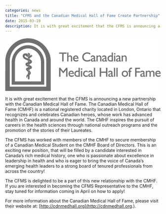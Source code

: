 ```yaml
---
categories: news
title: "CFMS and the Canadian Medical Hall of Fame Create Partnership"
date: 2015-03-19
description: It is with great excitement that the CFMS is announcing a new partnership with the Canadian Medical Hall of Fame. The Canadian Medical Hall of Fame (CMHF) is a national registered charity located in London, Ontario that recognizes and celebrates Canadian heroes, whose work has advanced health in Canada and around the world.
---
```


<img class="right" src="/images/news-images/CMHF.png">

It is with great excitement that the CFMS is announcing a new partnership with the Canadian Medical Hall of Fame. The Canadian Medical Hall of Fame (CMHF) is a national registered charity located in London, Ontario that recognizes and celebrates Canadian heroes, whose work has advanced health in Canada and around the world. The CMHF inspires the pursuit of careers in the health sciences through national outreach programs and the promotion of the stories of their Laureates.

The CFMS has worked with members of the CMHF to secure membership of a Canadian Medical Student on the CMHF Board of Directors. This is an exciting new position, that will be filled by a candidate interested in Canada’s rich medical history, one who is passionate about excellence in leadership in health and who is eager to bring the voice of Canada’s emerging health leaders to a strong board of tenured professionals from across the country!

The CFMS is delighted to be a part of this new relationship with the CMHF. If you are interested in becoming the CFMS Representative to the CMHF, stay tuned for information coming in April on how to apply!

For more information about the Canadian Medical Hall of Fame, please visit their website at: [http://cdnmedhall.org](http://cdnmedhall.org.).